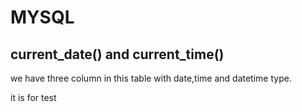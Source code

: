 # MYSQL

## current_date() and current_time()

we have three column in this table with date,time and datetime type.

it is for test
